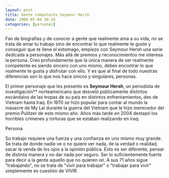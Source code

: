 ```yaml
---
layout: post
title: Gente competente Seymour Hersh
date: 2008-05-09 10:10
categories: [personal]
---
```


Fan de biografías y de conocer a gente que realmente ama a su vida, no se trata de amar tu trabajo sino de encontrar lo que realmente te guste y conseguir que te llene el estomago, empiezo con Seymour Hersh una serie dedicada a personajes.  Más allá de premios y reconocimientos me interesa la persona. Creo profundamente que la única manera de ser realmente competente es siendo sincero con uno mismo, debes encontrar lo que realmente te gusta y disfrutar con ello.  Y es que al final de todo nuestras diferencias son lo que nos hace únicos y singulares, personas.

El primer personaje que les presento es **Seymour Hersh**, un periodista de investigación** norteamericano que desveló públicamente distintos escándalos de las tropas de su país en distintos enfrentamientos, des de Vietnam hasta Iraq.  En 1970 se hizo popular para contar al mundo la masacre de My Lai durante la guerra del Vietnam que le hizo merecedor del premio Pulitzer de este mismo año. Años más tarde en 2004 destapó los horribles crímenes y torturas que se estaban realizando en Iraq.

Persona

Su trabajo requiere una fuerza y una confianza en uno mismo muy grande. Se trata de donde nadie ve o no quiere ver nada, de la verdad o realidad, sacar la venda de los ojos a la opinión pública. Esto es ser diferente, pensar de distinta manera y no dar nada por seguro. Ser lo suficientemente fuerte para decir a la gente aquello que no quieren oír. A sus 71 años sigue "trabajando", no se trata de "vivir para trabajar" o "trabajar para vivir" simplemente es cuestión de VIVIR.
